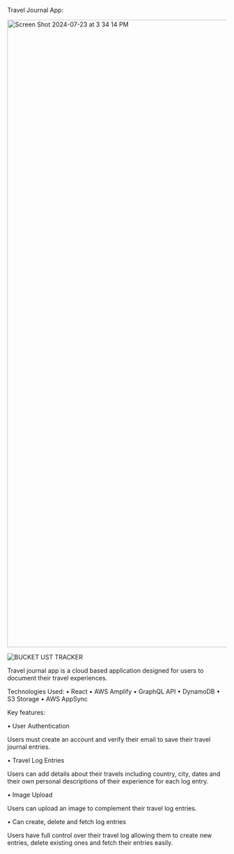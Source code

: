 Travel Journal App:

<img width="1440" alt="Screen Shot 2024-07-23 at 3 34 14 PM" src="https://github.com/user-attachments/assets/2c0f2ab6-653d-4da1-a099-c589d62e41a2">

![BUCKET UST TRACKER](https://github.com/user-attachments/assets/1e49098d-c7db-468a-81b8-28c4eb636c4f)


Travel journal app is a cloud based application designed for users to document their travel experiences. 

Technologies Used: 
• React
• AWS Amplify 
• GraphQL API
• DynamoDB 
• S3 Storage
• AWS AppSync

Key features:

• User Authentication

Users must create an account and verify their email to save their travel journal entries.

• Travel Log Entries 

Users can add details about their travels including country, city, dates and their own personal descriptions of their experience for each log entry.


• Image Upload 

Users can upload an image to complement their travel log entries.

• Can create, delete and fetch log entries 

Users have full control over their travel log allowing them to create new entries, delete existing ones and fetch their entries easily.





